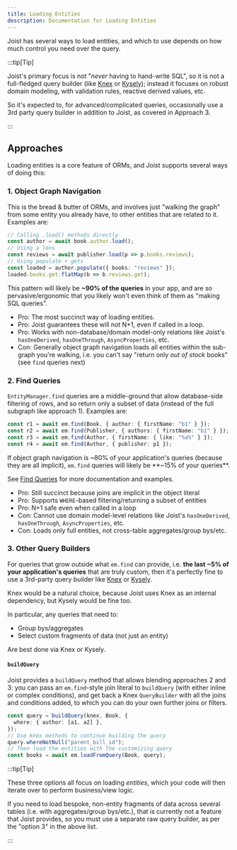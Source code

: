 ```yaml
---
title: Loading Entities
description: Documentation for Loading Entities
---
```


Joist has several ways to load entities, and which to use depends on how much control you need over the query.

:::tip[Tip]

Joist's primary focus is not "_never_ having to hand-write SQL", so it is not a full-fledged query builder (like [Knex](https://knexjs.org/) or [Kysely](https://github.com/koskimas/kysely)); instead it focuses on robust domain modeling, with validation rules, reactive derived values, etc.

So it's expected to, for advanced/complicated queries, occasionally use a 3rd party query builder in addition to Joist, as covered in Approach 3.

:::

## Approaches

Loading entities is a core feature of ORMs, and Joist supports several ways of doing this:

### 1. Object Graph Navigation

This is the bread & butter of ORMs, and involves just "walking the graph" from some entity you already have, to other entities that are related to it. Examples are:

```ts
// Calling .load() methods directly
const author = await book.author.load();
// Using a lens
const reviews = await publisher.load(p => p.books.reviews);
// Using populate + gets
const loaded = author.populate({ books: "reviews" });
loaded.books.get.flatMap(b => b.reviews.get);
```

This pattern will likely be **~90% of the queries** in your app, and are so pervasive/ergonomic that you likely won't even think of them as "making SQL queries".

* Pro: The most succinct way of loading entities.
* Pro: Joist guarantees these will not N+1, even if called in a loop.
* Pro: Works with non-database/domain model-only relations like Joist's `hasOneDerived`, `hasOneThrough`, `AsyncProperties`, etc.
* Con: Generally object graph navigation loads all entities within the sub-graph you're walking, i.e. you can't say "return only _out of stock_ books" (see `find` queries next)

### 2. Find Queries

`EntityManager.find` queries are a middle-ground that allow database-side filtering of rows, and so return only a subset of data (instead of the full subgraph like approach 1). Examples are:

```ts
const r1 = await em.find(Book, { author: { firstName: "b1" } });
const r2 = await em.find(Publisher, { authors: { firstName: "b1" } });
const r3 = await em.find(Author, { firstName: { like: "%a%" } });
const r4 = await em.find(Author, { publisher: p1 });
```

If object graph navigation is ~80% of your application's queries (because they are all implicit), `em.find` queries will likely be **~15% of your queries**.

See [Find Queries](./queries-find) for more documentation and examples.

* Pro: Still succinct because joins are implicit in the object literal
* Pro: Supports `WHERE`-based filtering/returning a subset of entities
* Pro: N+1 safe even when called in a loop
* Con: Cannot use domain model-level relations like Joist's `hasOneDerived`, `hasOneThrough`, `AsyncProperties`, etc.
* Con: Loads only full entities, not cross-table aggregates/group bys/etc.

### 3. Other Query Builders

For queries that grow outside what `em.find` can provide, i.e. **the last ~5% of your application's queries** that are truly custom, then it's perfectly fine to use a 3rd-party query builder like [Knex](https://knexjs.org/) or [Kysely](https://github.com/koskimas/kysely).

Knex would be a natural choice, because Joist uses Knex as an internal dependency, but Kysely would be fine too.

In particular, any queries that need to:

* Group bys/aggregates
* Select custom fragments of data (not just an entity)

Are best done via Knex or Kysely.

#### `buildQuery`

Joist provides a `buildQuery` method that allows blending approaches 2 and 3: you can pass an `em.find`-style join literal to `buildQuery` (with either inline or complex conditions), and get back a Knex `QueryBuilder` with all the joins and conditions added, to which you can do your own further joins or filters.

```ts
const query = buildQuery(knex, Book, {
  where: { author: [a1, a2] },
});
// Use knex methods to continue building the query
query.whereNotNull("parent_bill_id");
// Then load the entities with the customizing query
const books = await em.loadFromQuery(Book, query);
```

:::tip[Tip]

These three options all focus on loading *entities*, which your code will then iterate over to perform business/view logic.

If you need to load bespoke, non-entity fragments of data across several tables (i.e. with aggregates/group bys/etc.), that is currently not a feature that Joist provides, so you must use a separate raw query builder, as per the "option 3" in the above list.

:::


